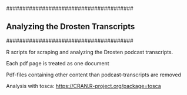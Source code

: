 #######################################
## Analyzing the Drosten Transcripts ##
#######################################

R scripts for scraping and analyzing the Drosten podcast transcripts.

Each pdf page is treated as one document

Pdf-files containing other content than podcast-transcripts are removed

Analysis with tosca: https://CRAN.R-project.org/package=tosca
